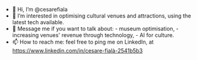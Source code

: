 - 👋 Hi, I’m @cesarefiala
- 👀 I’m interested in optimising cultural venues and attractions, using the latest tech available.
- 💞️ Message me if you want to talk about:
      - museum optimisation,
      - increasing venues' revenue through technology,
      - AI for culture. 
- 📫 How to reach me: feel free to ping me on LinkedIn, at https://www.linkedin.com/in/cesare-fialà-2541b5b3
